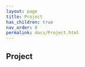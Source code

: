 ```yaml
--- 
layout: page 
title: Project 
has_children: true 
nav_order: 8 
permalink: docs/Project.html 
---
```


## Project

